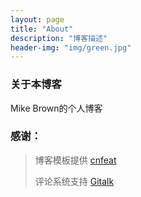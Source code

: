 ```yaml
---
layout: page
title: "About"
description: "博客描述" 
header-img: "img/green.jpg"
---
```


### 关于本博客
Mike Brown的个人博客
### 感谢：
> 博客模板提供 [cnfeat](https://github.com/cnfeat/blog.io)
>
> 评论系统支持 [Gitalk](https://github.com/gitalk/gitalk)





